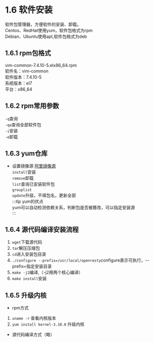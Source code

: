 # 1.6 软件安装
软件包管理器，方便软件的安装、卸载。        
Centos、RedHat使用yum，软件包格式为rpm      
Debian、Ubuntu使用apt,软件包格式为deb       

## 1.6.1 rpm包格式
vim-common-7.4.10-5.elx86_64.rpm        
软件名：vim-common      
软件版本：7.4.10-5      
系统版本：el7       
平台：x86_64        
## 1.6.2 rpm常用参数
`-q`查询        
`-qa`查询全部软件包     
`-i`安装        
`-e`卸载        
## 1.6.3 yum仓库
* 设置镜像源 [阿里镜像源](https://developer.aliyun.com/mirror/)     
`install`安装       
`remove`卸载        
`list`查询已安装软件包      
`grouplist`     
`update`升级，不填包名，更新全部        
:::tip yum的优点        
yum可以自动检测依赖关系，判断包是否被篡改，可以指定安装源       
:::
## 1.6.4 源代码编译安装流程
1. `wget`下载源代码     
2. `tar`解压压缩包      
3. `cd`进入安装包目录       
4. `./configure --prefix=/usr/local/openresty`configure表示可执行，--prefix=指定安装目录        
5. `make -j2`编译,（-j2用两个核心编译）     
6. `make install`安装       

## 1.6.5 升级内核
* rpm方式
1. `uname -r` 查看内核版本
2. `yum install kernel-3.10.0` 升级内核
* 源代码编译方式（略）

